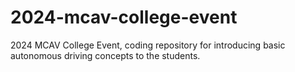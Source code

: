 # 2024-mcav-college-event
2024 MCAV College Event, coding repository for introducing basic autonomous driving concepts to the students. 
